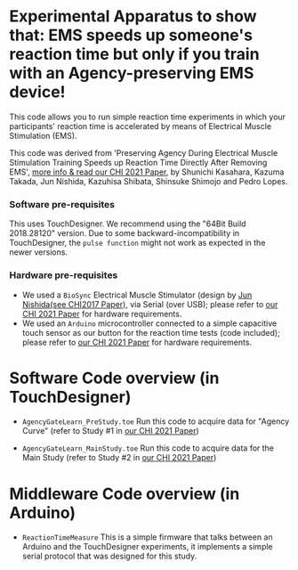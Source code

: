 # Experimental Apparatus to show that: EMS speeds up someone's reaction time but only if you train with an Agency-preserving EMS device!

This code allows you to run simple reaction time experiments in which your participants' reaction time is accelerated by means of Electrical Muscle Stimulation (EMS). 

This code was derived from 'Preserving Agency During Electrical Muscle Stimulation Training Speeds up Reaction Time Directly After Removing EMS', [more info & read our CHI 2021 Paper](https://lab.plopes.org/#EMSspeedup), by Shunichi Kasahara, Kazuma Takada, Jun Nishida, Kazuhisa Shibata, Shinsuke Shimojo and Pedro Lopes. 


### Software pre-requisites

This uses TouchDesigner. We recommend using the "64Bit Build 2018.28120" version. Due to some backward-incompatibility in TouchDesigner, the ``pulse function`` might not work as expected in the newer versions. 

### Hardware pre-requisites

* We used a ``BioSync`` Electrical Muscle Stimulator (design by [Jun Nishida(see CHI2017 Paper)](https://junis.sakura.ne.jp/wp/portfolio-item/biosync/), via Serial (over USB); please refer to [our CHI 2021 Paper](https://lab.plopes.org/#EMSspeedup) for hardware requirements.
* We used an ``Arduino`` microcontroller connected to a simple capacitive touch sensor as our button for the reaction time tests (code included); please refer to [our CHI 2021 Paper](https://lab.plopes.org/#EMSspeedup) for hardware requirements.

# Software Code overview (in TouchDesigner)

- ``AgencyGateLearn_PreStudy.toe``
Run this code to acquire data for "Agency Curve" (refer to Study #1 in [our CHI 2021 Paper](https://lab.plopes.org/#EMSspeedup))

- ``AgencyGateLearn_MainStudy.toe``
Run this code to acquire  data for the Main Study (refer to Study #2 in [our CHI 2021 Paper](https://lab.plopes.org/#EMSspeedup))

# Middleware Code overview (in Arduino)

- ``ReactionTimeMeasure``
This is a simple firmware that talks between an Arduino and the TouchDesigner experiments, it implements a simple serial protocol that was designed for this study. 
